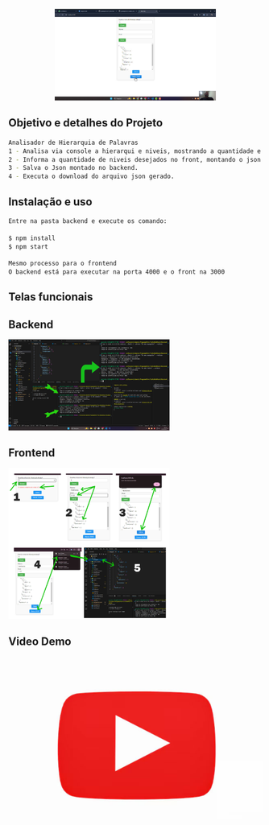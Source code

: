 <p align="center">
  <img src="./images/dash.jpg" width="320" alt="Logo" />
</p>

## Objetivo e detalhes do Projeto
```bash
Analisador de Hierarquia de Palavras
1 - Analisa via console a hierarqui e niveis, mostrando a quantidade e nivel encontrado da palavra no backend.
2 - Informa a quantidade de niveis desejados no front, montando o json com base na palavra e nível.
3 - Salva o Json montado no backend.
4 - Executa o download do arquivo json gerado.
```

## Instalação e uso
```bash
Entre na pasta backend e execute os comando:

$ npm install 
$ npm start

Mesmo processo para o frontend
O backend está para executar na porta 4000 e o front na 3000

```

## Telas funcionais
## Backend
<img src="./images/teste1.jpg" width="320" alt="Logo" />

## Frontend
<img src="./images/teste2.jpg" width="320" alt="Logo" />

## Video Demo
[![Assista ao vídeo](./images/video.jpg)](https://www.youtube.com/m5abKpHU7sk)
